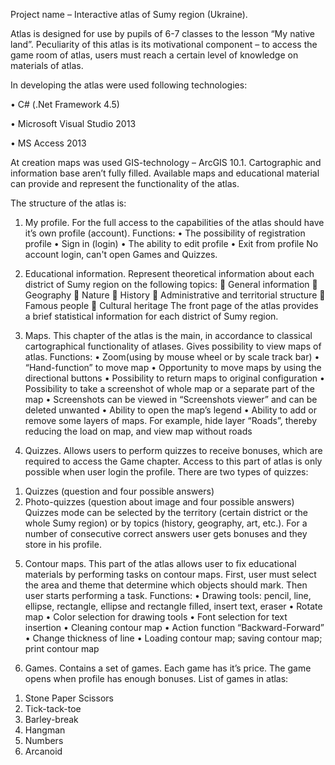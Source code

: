 Project name – Interactive atlas of Sumy region (Ukraine).

Atlas is designed for use by pupils of 6-7 classes to the lesson “My native land”. Peculiarity of this atlas is its motivational component – to access the game room of atlas, users must reach a certain level of knowledge on materials of atlas.

In developing the atlas were used following technologies:

•	C# (.Net Framework 4.5)

•	Microsoft Visual Studio 2013

•	MS Access 2013

At creation maps was used GIS-technology – ArcGIS 10.1.
Cartographic and information base aren’t fully filled. Available maps and educational material can provide and represent the functionality of the atlas. 

The structure of the atlas is:
1) My profile. For the full access to the capabilities of the atlas should have it’s own profile (account).
Functions:
•	The possibility of registration profile
•	Sign in (login)
•	The ability to edit profile
•	Exit from profile
No account login, can't open Games and Quizzes.

2) Educational information. Represent theoretical information about each district of Sumy region on the following topics:
	General information
	Geography
	Nature
	History
	Administrative and territorial structure
	Famous people
	Cultural heritage
The front page of the atlas provides a brief statistical information for each district of Sumy region.

3) Maps. This chapter of the atlas is the main, in accordance to classical cartographical functionality of atlases. Gives possibility to view maps of atlas.
Functions:
•	Zoom(using by mouse wheel or by scale track bar)
•	“Hand-function” to move map
•	Opportunity to move maps by using the directional buttons
•	Possibility to return maps to original configuration
•	Possibility to take a screenshot of whole map or a separate part of the map
•	Screenshots can be viewed in “Screenshots viewer” and can be deleted unwanted
•	Ability to open the map’s legend
•	Ability to add or remove some layers of maps. For example, hide layer “Roads”, thereby reducing the load on map, and view map without roads

4) Quizzes. Allows users to perform quizzes to receive bonuses, which are required to access the Game chapter. Access to this part of atlas is only possible when user login the profile.
There are two types of quizzes:
1.	Quizzes (question and four possible answers)
2.	Photo-quizzes (question about image and four possible answers)
Quizzes mode can be selected by the territory (certain district or the whole Sumy region) or by topics (history, geography, art, etc.).
For a number of consecutive correct answers user gets bonuses and they store in his profile.

5) Contour maps. This part of the atlas allows user to fix educational materials by performing tasks on contour maps.
First, user must select the area and theme that determine which objects should mark.  Then user starts performing a task.
Functions:
•	Drawing tools: pencil, line, ellipse, rectangle, ellipse and rectangle filled, insert text, eraser
•	Rotate map
•	Color selection for drawing tools
•	Font selection for text insertion
•	Cleaning contour map
•	Action function “Backward-Forward”
•	Change thickness of line
•	Loading contour map; saving contour map; print contour map

6) Games. Contains a set of games. Each game has it’s price. The game opens when profile has enough bonuses.
List of games in atlas:
1.	Stone Paper Scissors
2.	Tick-tack-toe
3.	Barley-break
4.	Hangman
5.	Numbers
6.	Arcanoid
